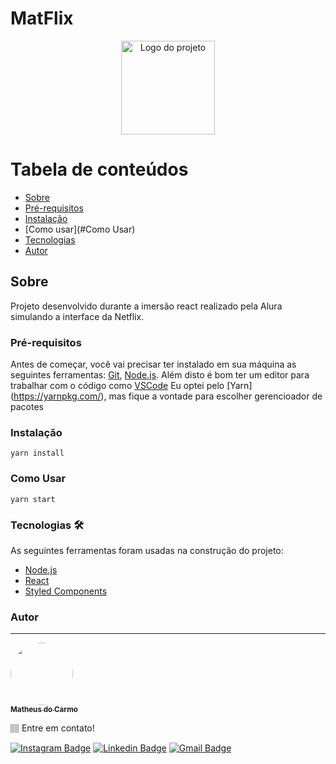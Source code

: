 # MatFlix

<p align="center">
  <img alt="Logo do projeto" width="150px" src="https://www.alura.com.br/assets/img/imersoes/react/imersao-react-logo.1594044142.svg" />
</p>

Tabela de conteúdos
=================
<!--ts-->
   * [Sobre](#Sobre)   
   * [Pré-requisitos](#Pré-requisitos)    
   * [Instalação](#Instalação)
   * [Como usar](#Como Usar)           
   * [Tecnologias](#Tecnologias)
   * [Autor](#Autor)
<!--te-->

## Sobre 
Projeto desenvolvido durante a imersão react realizado pela Alura simulando a interface da Netflix.

### Pré-requisitos
Antes de começar, você vai precisar ter instalado em sua máquina as seguintes ferramentas:
[Git](https://git-scm.com), [Node.js](https://nodejs.org/en/). 
Além disto é bom ter um editor para trabalhar com o código como [VSCode](https://code.visualstudio.com/)
Eu optei pelo [Yarn] (https://yarnpkg.com/), mas fique a vontade para escolher gerencioador de pacotes


### Instalação
`yarn install`

### Como Usar
`yarn start`

### Tecnologias 🛠

As seguintes ferramentas foram usadas na construção do projeto:

- [Node.js](https://nodejs.org/en/)
- [React](https://pt-br.reactjs.org/)
- [Styled Components](https://styled-components.com/)

### Autor
---

<a href="https://www.linkedin.com/in/matheus-carmo-cardoso-271066b9/">
 <img style="border-radius: 50%;" src="https://avatars.githubusercontent.com/u/28113945?v=4" width="100px;" alt=""/>
 <br />
 <sub><b>Matheus do Carmo</b></sub></a> <a href="https://www.linkedin.com/in/matheus-carmo-cardoso-271066b9/" title="Dev"></a>


🏽 Entre em contato!

[![Instagram Badge](https://img.shields.io/badge/-@math_carmocard-1ca0f1?style=flat-square&labelColor=1ca0f1&logo=twitter&logoColor=white&link=https://www.instagram.com/math_carmocard/)](https://www.instagram.com/math_carmocard/) 
[![Linkedin Badge](https://img.shields.io/badge/-Matheus-blue?style=flat-square&logo=Linkedin&logoColor=white&link=https://www.linkedin.com/in/matheus-carmo-cardoso-271066b9)](https://www.linkedin.com/in/matheus-carmo-cardoso-271066b9/) 
[![Gmail Badge](https://img.shields.io/badge/-mathcardoso.94@gmail.com-c14438?style=flat-square&logo=Gmail&logoColor=white&link=mailto:mathcardoso.94@gmail.com)](mailto:mathcardoso.94@gmail.com)


